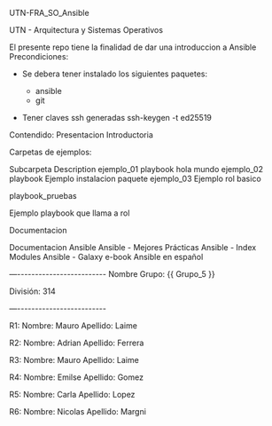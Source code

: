 UTN-FRA_SO_Ansible

UTN - Arquitectura y Sistemas Operativos

El presente repo tiene la finalidad de dar una introduccion a Ansible
Precondiciones:

- Se debera tener instalado los siguientes paquetes:
	- ansible
	- git
   
- Tener claves ssh generadas
		ssh-keygen -t ed25519
  
Contendido:
Presentacion Introductoria

Carpetas de ejemplos:

Subcarpeta	Description
ejemplo_01	playbook hola mundo
ejemplo_02	playbook Ejemplo instalacion paquete
ejemplo_03	Ejemplo rol basico

playbook_pruebas	

Ejemplo playbook que llama a rol

Documentacion

Documentacion Ansible
Ansible - Mejores Prácticas
Ansible - Index Modules
Ansible - Galaxy
e-book Ansible en español

—-------------------------
Nombre Grupo: {{ Grupo_5 }}

División: 314

—-------------------------

R1: Nombre: Mauro     Apellido: Laime

R2: Nombre: Adrian    Apellido: Ferrera

R3: Nombre: Mauro     Apellido: Laime

R4: Nombre: Emilse    Apellido: Gomez

R5: Nombre: Carla     Apellido: Lopez

R6: Nombre: Nicolas   Apellido: Margni
